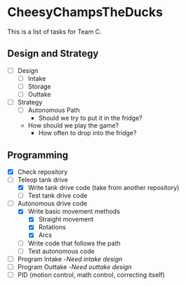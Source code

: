 # CheesyChampsTheDucks
This is a list of tasks for Team C.
## Design and Strategy
- [ ] Design
  - [ ] Intake
  - [ ] Storage
  - [ ] Outtake
- [ ] Strategy
  - [ ] Autonomous Path
    * Should we try to put it in the fridge?
  * How should we play the game?
    * How often to drop into the fridge?
## Programming
- [X] Check repository
- [ ] Teleop tank drive
  - [X] Write tank drive code (take from another repository) 
  - [ ] Test tank drive code
- [ ] Autonomous drive code
  - [X] Write basic movement methods
    - [X] Straight movement
    - [X] Rotations
    - [X] Arcs
  - [ ] Write code that follows the path
  - [ ] Test autonomous code
- [ ] Program Intake
  -*Need intake design*
- [ ] Program Outtake
  -*Need outtake design*
- [ ] PID (motion control, math control, correcting itself)   
